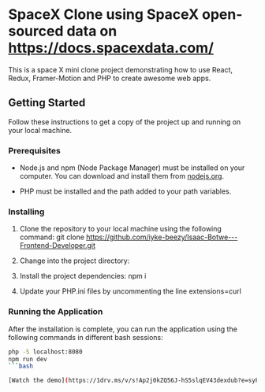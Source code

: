# SpaceX Clone using SpaceX open-sourced data on https://docs.spacexdata.com/

This is a space X mini clone project demonstrating how to use React, Redux, Framer-Motion and PHP to create awesome web apps.

## Getting Started

Follow these instructions to get a copy of the project up and running on your local machine.

### Prerequisites

- Node.js and npm (Node Package Manager) must be installed on your computer. You can download and install them from [nodejs.org](https://nodejs.org/).

- PHP must be installed and the path added to your path variables.

### Installing

1. Clone the repository to your local machine using the following command: git clone https://github.com/iyke-beezy/Isaac-Botwe---Frontend-Developer.git

2. Change into the project directory:

3. Install the project dependencies: npm i

4. Update your PHP.ini files by uncommenting the line extensions=curl

### Running the Application

After the installation is complete, you can run the application using the following commands in different bash sessions:

```bash
php -S localhost:8080
npm run dev
```bash

[Watch the demo](https://1drv.ms/v/s!Ap2j0kZQ56J-hS5slqEV43dexdub?e=syPNAH)